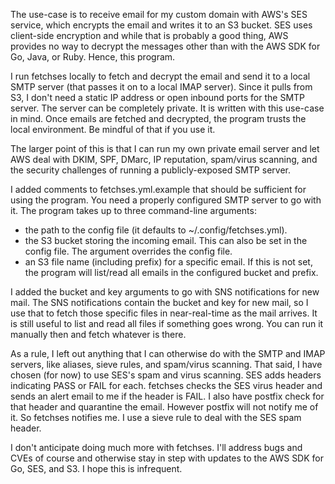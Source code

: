 The use-case is to receive email for my custom domain with AWS's SES service, which encrypts the email and writes it to an S3 bucket.  SES uses client-side encryption and while that is probably a good thing, AWS provides no way to decrypt the messages other than with the AWS SDK for Go, Java, or Ruby.  Hence, this program.

I run fetchses locally to fetch and decrypt the email and send it to a local SMTP server (that passes it on to a local IMAP server).  Since it pulls from S3, I don't need a static IP address or open inbound ports for the SMTP server.  The server can be completely private.  It is written with this use-case in mind.  Once emails are fetched and decrypted, the program trusts the local environment.  Be mindful of that if you use it.

The larger point of this is that I can run my own private email server and let AWS deal with DKIM, SPF, DMarc, IP reputation, spam/virus scanning, and the security challenges of running a publicly-exposed SMTP server.

I added comments to fetchses.yml.example that should be sufficient for using the program.  You need a properly configured SMTP server to go with it.  The program takes up to three command-line arguments:
- the path to the config file (it defaults to ~/.config/fetchses.yml).
- the S3 bucket storing the incoming email.  This can also be set in the config file.  The argument overrides the config file.
- an S3 file name (including prefix) for a specific email.  If this is not set, the program will list/read all emails in the configured bucket and prefix.

I added the bucket and key arguments to go with SNS notifications for new mail.  The SNS notifications contain the bucket and key for new mail, so I use that to fetch those specific files in near-real-time as the mail arrives.  It is still useful to list and read all files if something goes wrong.  You can run it manually then and fetch whatever is there.

As a rule, I left out anything that I can otherwise do with the SMTP and IMAP servers, like aliases, sieve rules, and spam/virus scanning.  That said, I have chosen (for now) to use SES's spam and virus scanning.  SES adds headers indicating PASS or FAIL for each.  fetchses checks the SES virus header and sends an alert email to me if the header is FAIL.  I also have postfix check for that header and quarantine the email.  However postfix will not notify me of it.  So fetchses notifies me.  I use a sieve rule to deal with the SES spam header.

I don't anticipate doing much more with fetchses.  I'll address bugs and CVEs of course and otherwise stay in step with updates to the AWS SDK for Go, SES, and S3.   I hope this is infrequent.
